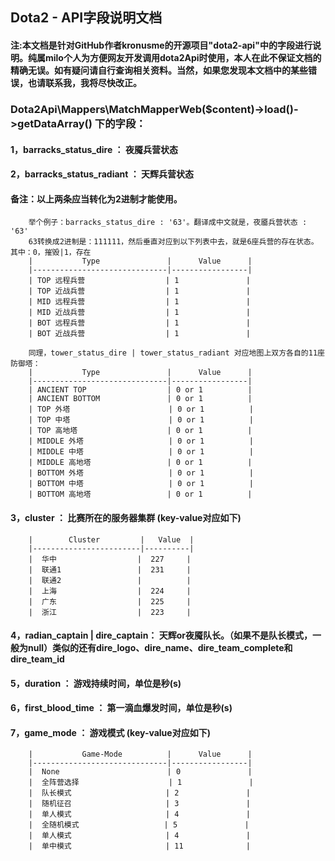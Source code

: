 ## Dota2 - API字段说明文档
#### 注:本文档是针对GitHub作者kronusme的开源项目"dota2-api"中的字段进行说明。纯属milo个人为方便网友开发调用dota2Api时使用，本人在此不保证文档的精确无误。如有疑问请自行查询相关资料。当然，如果您发现本文档中的某些错误，也请联系我，我将尽快改正。
                          
### Dota2Api\Mappers\MatchMapperWeb($content)->load()->getDataArray() 下的字段：

#### 1，barracks_status_dire    ：  夜魇兵营状态
#### 2，barracks_status_radiant ：  天辉兵营状态
####  备注：以上两条应当转化为2进制才能使用。

        举个例子：barracks_status_dire : '63'。翻译成中文就是，夜靥兵营状态 : '63'
        63转换成2进制是：111111，然后垂直对应到以下列表中去，就是6座兵营的存在状态。其中：0，摧毁|1，存在
        |           Type               |      Value      |
        |------------------------------|-----------------|
        | TOP 远程兵营                  | 1               |
        | TOP 近战兵营                  | 1               |
        | MID 远程兵营                  | 1               |
        | MID 近战兵营                  | 1               |
        | BOT 远程兵营                  | 1               |
        | BOT 近战兵营                  | 1               |
        
        同理，tower_status_dire | tower_status_radiant 对应地图上双方各自的11座防御塔：
        |           Type               |      Value      |
        |------------------------------|-----------------|
        | ANCIENT TOP                  | 0 or 1          |
        | ANCIENT BOTTOM               | 0 or 1          |
        | TOP 外塔                      | 0 or 1          |
        | TOP 中塔                      | 0 or 1          |
        | TOP 高地塔                    | 0 or 1          |
        | MIDDLE 外塔                   | 0 or 1          |
        | MIDDLE 中塔                   | 0 or 1          |
        | MIDDLE 高地塔                 | 0 or 1          |
        | BOTTOM 外塔                   | 0 or 1          |
        | BOTTOM 中塔                   | 0 or 1          |
        | BOTTOM 高地塔                 | 0 or 1          |


#### 3，cluster     ：  比赛所在的服务器集群 (key-value对应如下)
        |        Cluster         |   Value  |
        |------------------------|----------|
        |  华中                  |  227     |
        |  联通1                 |  231     |
        |  联通2                 |          | 
        |  上海                  |  224     | 
        |  广东                  |  225     | 
        |  浙江                  |  223     |

#### 4，radian_captain | dire_captain：  天辉or夜魇队长。（如果不是队长模式，一般为null）类似的还有dire_logo、dire_name、dire_team_complete和dire_team_id
#### 5，duration    ： 游戏持续时间，单位是秒(s)
#### 6，first_blood_time ： 第一滴血爆发时间，单位是秒(s)
#### 7，game_mode   ： 游戏模式 (key-value对应如下)
        |           Game-Mode          |      Value      |
        |------------------------------|-----------------|
        |  None                        | 0               |
        |  全阵营选择                    | 1               |
        |  队长模式                     | 2               |
        |  随机征召                     | 3               |
        |  单人模式                     | 4               |
        |  全随机模式                   | 5               |        
        |  单人模式                     | 4               |        
        |  单中模式                     | 11              |